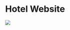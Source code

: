 # Hotel Website

<p align="center">

<img src="https://www.nipuniudari.tech/static/media/p2.99ca936e.png"></img>
 
</p>
